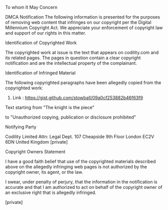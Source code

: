 To whom It May Concern

DMCA Notification
The following information is presented for the purposes of removing web
content that infringes on our copyright per the Digital Millennium
Copyright Act. We appreciate your enforcement of copyright law and support
of our rights in this matter.

Identification of Copyrighted Work

The copyrighted work at issue is the text that appears on codility.com and
its related pages. The pages in question contain a clear copyright
notification and are the intellectual property of the complainant.

Identification of Infringed Material

The following copyrighted paragraphs have been allegedly copied from the
copyrighted work:

1) Link :
https://gist.github.com/stowball/09a0cf253882b46f63f9

Text starting from
"The knight is the piece"

to
"Unauthorized copying, publication or disclosure prohibited"

Notifying Party

Codility Limited
Attn: Legal Dept.
107 Cheapside
9th Floor
London
EC2V 6DN
United Kingdom
[private]

Copyright Owners Statement

I have a good faith belief that use of the copyrighted materials described
above on the allegedly infringing web pages is not authorized by the
copyright owner, its agent, or the law.

I swear, under penalty of perjury, that the information in the notification
is accurate and that I am authorized to act on behalf of the copyright
owner of an exclusive right that is allegedly infringed.

[private]
